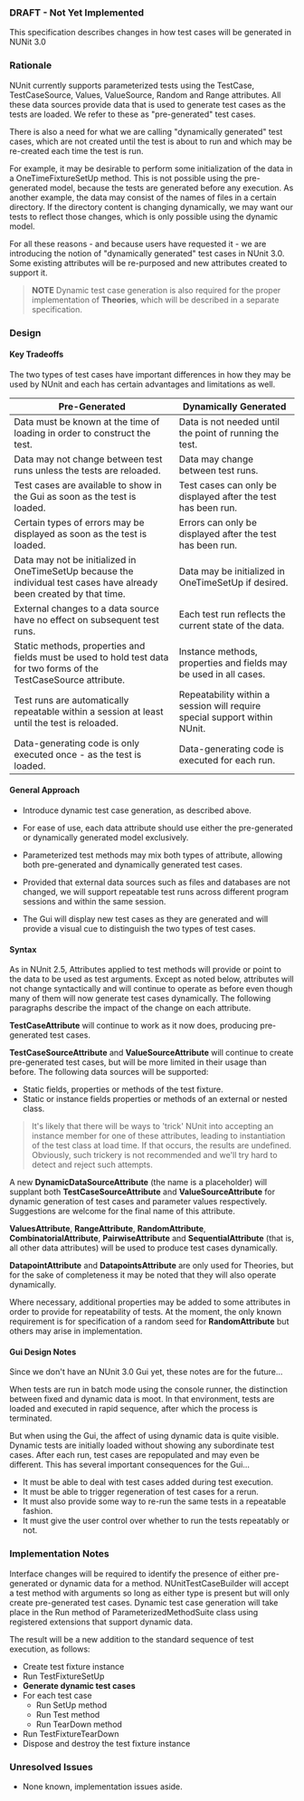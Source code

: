 ### DRAFT - Not Yet Implemented
This specification describes changes in how test cases will be generated in NUNit 3.0

### Rationale

NUnit currently supports parameterized tests using the TestCase, TestCaseSource,
Values, ValueSource, Random and Range attributes. All these data sources provide
data that is used to generate test cases as the tests are loaded. We refer to these
as "pre-generated" test cases.

There is also a need for what we are calling "dynamically generated" test cases,
which are not created until the test is about to run and which may be re-created
each time the test is run.

For example, it may be desirable to perform some initialization of the data in
a OneTimeFixtureSetUp method. This is not possible using the pre-generated model,
because the tests are generated before any execution.
As another example, the data may consist of the names of files in a certain 
directory. If the directory content is changing dynamically, we may want our
tests to reflect those changes, which is only possible using the dynamic model.

For all these reasons - and because users have requested it - we are introducing
the notion of "dynamically generated" test cases in NUnit 3.0. Some existing
attributes will be re-purposed and new attributes created to support it.


> **NOTE** Dynamic test case generation is also required for the proper implementation of **Theories**, which will be described in a separate specification.

### Design

#### Key Tradeoffs

The two types of test cases have important differences in how they may 
be used by NUnit and each has certain advantages and limitations as well.

|  Pre-Generated  |  Dynamically Generated  |
|-----------------|-------------------------|
| Data must be known at the time of loading in order to construct the test. | Data is not needed until the point of running the test. |
| Data may not change between test runs unless the tests are reloaded. | Data may change between test runs. |
| Test cases are available to show in the Gui as soon as the test is loaded. | Test cases can only be displayed after the test has been run. |
| Certain types of errors may be displayed as soon as the test is loaded. | Errors can only be displayed after the test has been run. |
| Data may not be initialized in OneTimeSetUp because the individual test cases have already been created by that time. | Data may be initialized in OneTimeSetUp if desired. |
| External changes to a data source have no effect on subsequent test runs. | Each test run reflects the current state of the data. |
| Static methods, properties and fields must be used to hold test data for two forms of the TestCaseSource attribute. | Instance methods, properties and fields may be used in all cases. |
| Test runs are automatically repeatable within a session at least until the test is reloaded. | Repeatability within a session will require special support within NUnit. |
| Data-generating code is only executed once - as the test is loaded. | Data-generating code is executed for each run. |

#### General Approach

  * Introduce dynamic test case generation, as described above.

  * For ease of use, each data attribute should use either the pre-generated or dynamically generated model exclusively.

  * Parameterized test methods may mix both types of attribute, allowing both pre-generated and dynamically generated test cases.

  * Provided that external data sources such as files and databases are not changed, we will support repeatable test runs across different program sessions and within the same session.

  * The Gui will display new test cases as they are generated and will provide a visual cue to distinguish the two types of test cases.

#### Syntax

As in NUnit 2.5, Attributes applied to test methods will provide or point to the data to be used as test arguments. Except as noted below, attributes will not change syntactically and will continue to operate as before even though many of them will now generate test cases dynamically. The following paragraphs describe the impact of the change on each attribute.

**TestCaseAttribute** will continue to work as it now does, producing pre-generated test cases. 

**TestCaseSourceAttribute** and **ValueSourceAttribute** will continue to create pre-generated test cases, but will be more limited in their usage than before. The following data sources will be supported:
  * Static fields, properties or methods of the test fixture.
  * Static or instance fields properties or methods of an external or nested class.

> It's likely that there will be ways to 'trick' NUnit into accepting an instance member for one of these attributes, leading to instantiation of the test class at load time. If that occurs, the results are undefined. Obviously, such trickery is not recommended and we'll try hard to detect and reject such attempts.

A new **DynamicDataSourceAttribute** (the name is a placeholder) will supplant both **TestCaseSourceAttribute** and **ValueSourceAttribute** for dynamic generation of test cases and parameter values respectively. Suggestions are welcome for the final name of this attribute.

**ValuesAttribute**, **RangeAttribute**, **RandomAttribute**, **CombinatorialAttribute**, **PairwiseAttribute** and **SequentialAttribute** (that is, all other data attributes) will be used to produce test cases dynamically.

**DatapointAttribute** and **DatapointsAttribute** are only used for Theories, but for the sake of completeness it may be noted that they will also operate dynamically.

Where necessary, additional properties may be added to some attributes in order to provide for repeatability of tests. At the moment, the only known requirement is for specification of a random seed for **RandomAttribute** but others may arise in implementation.

#### Gui Design Notes

Since we don't have an NUnit 3.0 Gui yet, these notes are for the future...

When tests are run in batch mode using the console runner, the distinction
between fixed and dynamic data is moot. In that environment, tests are loaded
and executed in rapid sequence, after which the process is terminated.

But when using the Gui, the affect of using dynamic data is quite visible.
Dynamic tests are initially loaded without showing any subordinate test cases.
After each run, test cases are repopulated and may even be different.
This has several important consequences for the Gui...

  * It must be able to deal with test cases added during test execution.
  * It must be able to trigger regeneration of test cases for a rerun.
  * It must also provide some way to re-run the same tests in a repeatable fashion.
  * It must give the user control over whether to run the tests repeatably or not.

### Implementation Notes

Interface changes will be required to identify the presence of either pre-generated or dynamic data for a method. NUnitTestCaseBuilder will accept a test method with arguments so long as either type is present but will only create pre-generated test cases. Dynamic test case generation will take place in the Run method of ParameterizedMethodSuite class using registered extensions that support dynamic data.

The result will be a new addition to the standard sequence of test execution, as follows:

  - Create test fixture instance
  - Run TestFixtureSetUp
  - **Generate dynamic test cases**
  - For each test case
    - Run SetUp method
    - Run Test method
    - Run TearDown method
  - Run TestFixtureTearDown
  - Dispose and destroy the test fixture instance

### Unresolved Issues

  * None known, implementation issues aside.
